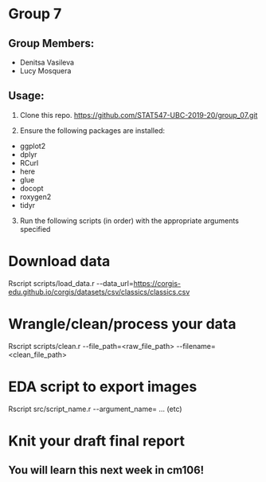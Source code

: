 # Group 7

## Group Members:
  * Denitsa Vasileva
  * Lucy Mosquera

## Usage:

1. Clone this repo. https://github.com/STAT547-UBC-2019-20/group_07.git

2. Ensure the following packages are installed:

  - ggplot2
  - dplyr
  - RCurl
  - here
  - glue
  - docopt
  - roxygen2
  - tidyr

3. Run the following scripts (in order) with the appropriate arguments specified

  # Download data
  Rscript scripts/load_data.r --data_url=<https://corgis-edu.github.io/corgis/datasets/csv/classics/classics.csv>
  
  # Wrangle/clean/process your data 
  Rscript scripts/clean.r --file_path=<raw_file_path> --filename=<clean_file_path>
  
  # EDA script to export images
  Rscript src/script_name.r --argument_name=<argument> ... (etc)
  
  # Knit your draft final report
  ## You will learn this next week in cm106!